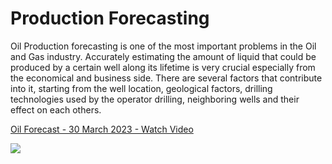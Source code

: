 # Production Forecasting
Oil Production forecasting is one of the most important problems in the Oil and Gas industry. Accurately estimating the amount of liquid that could be produced by a certain well along its lifetime is very crucial especially from the economical and business side. There are several factors that contribute into it, starting from the well location, geological factors, drilling technologies used by the operator drilling, neighboring wells and their effect on each others.

<a href="https://www.loom.com/share/4dd1eed6e5f34f2e93299db01c3abdc0">
    <p>Oil Forecast - 30 March 2023 - Watch Video</p>
    <img style="max-width:300px;" src="https://cdn.loom.com/sessions/thumbnails/4dd1eed6e5f34f2e93299db01c3abdc0-with-play.gif">
  </a>
